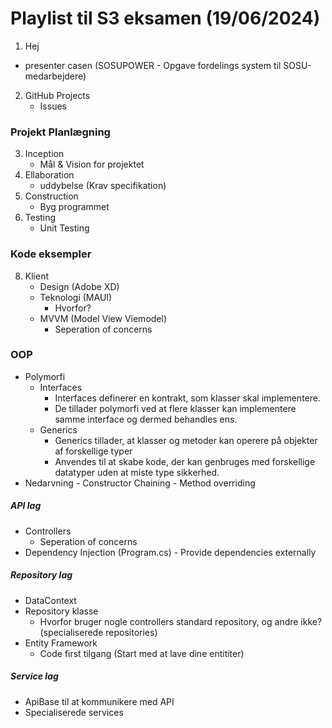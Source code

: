 # Playlist til S3 eksamen (19/06/2024)

1. Hej
- presenter casen (SOSUPOWER - Opgave fordelings system til SOSU-medarbejdere)


2. GitHub Projects
   - Issues

### Projekt Planlægning

3. Inception
   - Mål & Vision for projektet
4. Ellaboration
   - uddybelse (Krav specifikation)
5. Construction
   - Byg programmet
6. Testing
    - Unit Testing

### Kode eksempler

8. Klient
   - Design (Adobe XD)
   - Teknologi (MAUI)
     - Hvorfor?
   - MVVM (Model View Viemodel)
      - Seperation of concerns

### OOP
   - Polymorfi
      - Interfaces
        - Interfaces definerer en kontrakt, som klasser skal implementere.
        - De tillader polymorfi ved at flere klasser kan implementere samme interface og dermed behandles ens.
      - Generics
        - Generics tillader, at klasser og metoder kan operere på objekter af forskellige typer
        - Anvendes til at skabe kode, der kan genbruges med forskellige datatyper uden at miste type sikkerhed.
- Nedarvning
      - Constructor Chaining
      - Method overriding

##### API lag
   - Controllers
     - Seperation of concerns
   - Dependency Injection (Program.cs)
    - Provide dependencies externally
#####  Repository lag
   - DataContext
   - Repository klasse
     - Hvorfor bruger nogle controllers standard repository, og andre ikke? (specialiserede repositories)
   - Entity Framework
     - Code first tilgang (Start med at lave dine entititer)
##### Service lag
- ApiBase til at kommunikere med API
- Specialiserede services
